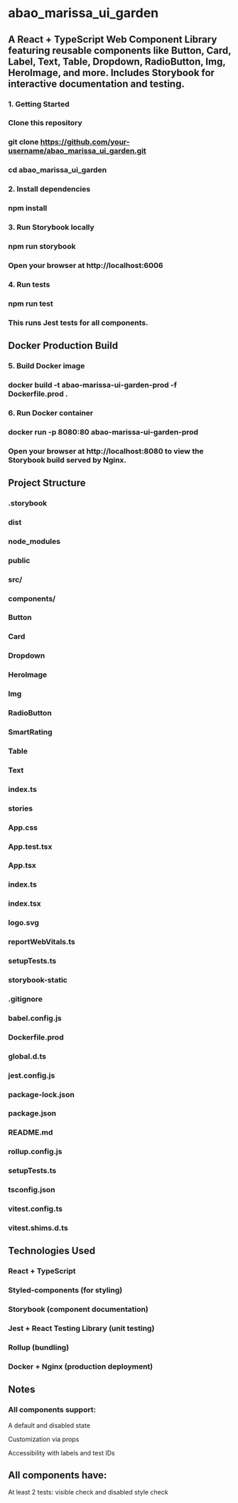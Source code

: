 # abao_marissa_ui_garden
## A React + TypeScript Web Component Library featuring reusable components like Button, Card, Label, Text, Table, Dropdown, RadioButton, Img, HeroImage, and more. Includes Storybook for interactive documentation and testing.

### 1. Getting Started
### Clone this repository
### git clone https://github.com/your-username/abao_marissa_ui_garden.git
### cd abao_marissa_ui_garden

### 2. Install dependencies
### npm install

### 3. Run Storybook locally
### npm run storybook
### Open your browser at http://localhost:6006

### 4. Run tests
### npm run test
### This runs Jest tests for all components.

## Docker Production Build
### 5. Build Docker image
### docker build -t abao-marissa-ui-garden-prod -f Dockerfile.prod .

### 6. Run Docker container
### docker run -p 8080:80 abao-marissa-ui-garden-prod
### Open your browser at http://localhost:8080 to view the Storybook build served by Nginx.

## Project Structure
### .storybook
### dist
### node_modules
### public
### src/
### components/
### Button
### Card
### Dropdown
### HeroImage
### Img
### RadioButton
### SmartRating
### Table
### Text
### index.ts
### stories
### App.css
### App.test.tsx
### App.tsx
### index.ts
### index.tsx
### logo.svg
### reportWebVitals.ts
### setupTests.ts
### storybook-static
### .gitignore
### babel.config.js
### Dockerfile.prod
### global.d.ts
### jest.config.js
### package-lock.json
### package.json
### README.md
### rollup.config.js
### setupTests.ts
### tsconfig.json
### vitest.config.ts
### vitest.shims.d.ts

## Technologies Used
### React + TypeScript
### Styled-components (for styling)
### Storybook (component documentation)
### Jest + React Testing Library (unit testing)
### Rollup (bundling)
### Docker + Nginx (production deployment)

## Notes
### All components support:

A default and disabled state

Customization via props

Accessibility with labels and test IDs

## All components have:

At least 2 tests: visible check and disabled style check